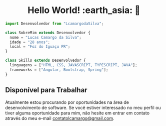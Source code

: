 <h1 align= "center"><b>Hello World! :earth_asia:  🖖 </b></h1>

```js
import Desenvolvedor from "LcamargodaSilva";

class SobreMim extends Desenvolvedor {
  nome = "Lucas Camargo da Silva";
  idade = "28 anos";
  local = "Foz do Iguaçu PR";
}

class Skills extends Desenvolvedor {
  linguagens = ["HTML, CSS, JAVASCRIPT, TYPESCRIPT, JAVA"];
  frameworks = ["Angular, Bootstrap, Spring"];
}

```

## Disponível para Trabalhar

Atualmente estou procurando por oportunidades na área de desenvolvimento de software. Se você estiver interessado no meu perfil ou tiver alguma oportunidade para mim, não hesite em entrar em contato através do meu e-mail [contatolcamargo@gmail.com](mailto:contatolcamargo@gmail.com).
